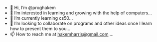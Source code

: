 - 👋 Hi, I’m @proghakem
- 👀 I’m interested in learning and growing with the help of computers...
- 🌱 I’m currently learning cs50...
- 💞️ I’m looking to collaborate on programs and other ideas once I learn how to present them to you...
- 📫 How to reach me at hakemharris@gmail.com ...

<!---
proghakem/proghakem is a ✨ special ✨ repository because its `README.md` (this file) appears on your GitHub profile.
You can click the Preview link to take a look at your changes.
--->

